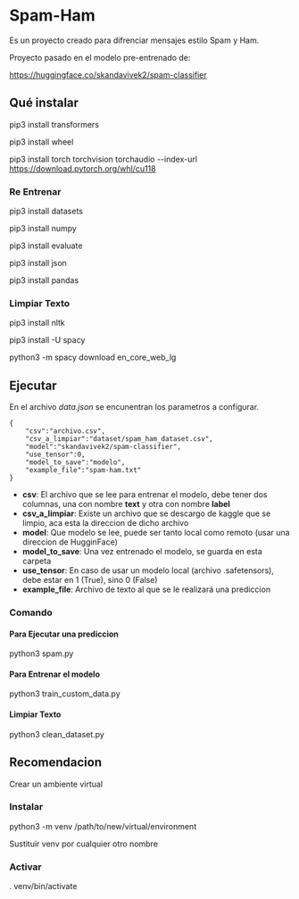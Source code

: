 # Spam-Ham

Es un proyecto creado para difrenciar mensajes estilo Spam y Ham.

Proyecto pasado en el modelo pre-entrenado de:

https://huggingface.co/skandavivek2/spam-classifier

## Qué instalar

pip3 install transformers

pip3 install wheel

pip3 install torch torchvision torchaudio --index-url https://download.pytorch.org/whl/cu118

### Re Entrenar

pip3 install datasets 

pip3 install numpy

pip3 install evaluate

pip3 install json

pip3 install pandas

### Limpiar Texto

pip3 install nltk

pip3 install -U spacy

python3 -m spacy download en_core_web_lg

## Ejecutar

En el archivo *data.json* se encunentran los parametros a configurar.
```
{
    "csv":"archivo.csv",
    "csv_a_limpiar":"dataset/spam_ham_dataset.csv",
    "model":"skandavivek2/spam-classifier",
    "use_tensor":0,
    "model_to_save":"modelo",
    "example_file":"spam-ham.txt"
}
```
 - **csv**: El archivo que se lee para entrenar el modelo, debe tener dos columnas, una con nombre **text** y otra con nombre **label**
 - **csv_a_limpiar**: Existe un archivo que se descargo de kaggle que se limpio, aca esta la direccion de dicho archivo
 - **model**: Que modelo se lee, puede ser tanto local como remoto (usar una direccion de HugginFace)
 - **model_to_save**: Una vez entrenado el modelo, se guarda en esta carpeta
 - **use_tensor**: En caso de usar un modelo local (archivo .safetensors), debe estar en 1 (True), sino 0 (False)
 - **example_file**: Archivo de texto al que se le realizará una prediccion

### Comando

#### Para Ejecutar una prediccion

python3 spam.py

#### Para Entrenar el modelo

python3 train_custom_data.py

#### Limpiar Texto

python3 clean_dataset.py

## Recomendacion

Crear un ambiente virtual

### Instalar

python3 -m venv /path/to/new/virtual/environment

Sustituir venv por cualquier otro nombre

### Activar

. venv/bin/activate
